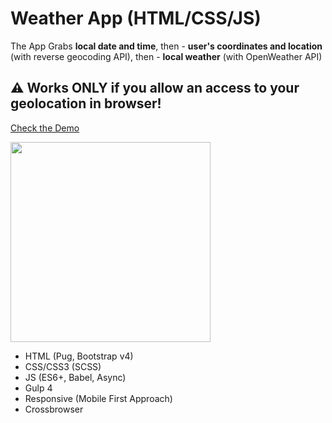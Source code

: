 # Weather App (HTML/CSS/JS)

The App Grabs <strong>local date and time</strong>, then - <strong>user's coordinates and location</strong> (with reverse geocoding API), then - <strong>local weather</strong> (with OpenWeather API)

## ⚠ Works ONLY if you allow an access to your geolocation in browser!

<a href="https://eisenpar.com/weather-app/" target="_blank">Check the Demo</a>

<img src="https://eisenpar.com/weather-app/sample.jpg" width="320" />

- HTML (Pug, Bootstrap v4)
- CSS/CSS3 (SCSS)
- JS (ES6+, Babel, Async)
- Gulp 4
- Responsive (Mobile First Approach)
- Crossbrowser
